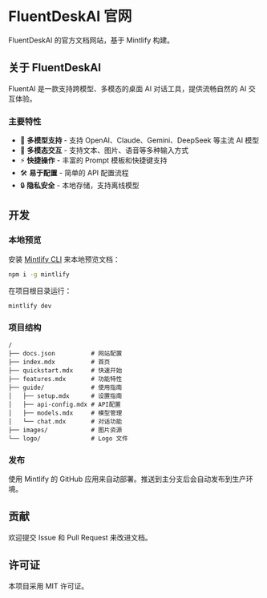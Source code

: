 # FluentDeskAI 官网

FluentDeskAI 的官方文档网站，基于 Mintlify 构建。

## 关于 FluentDeskAI

FluentAI 是一款支持跨模型、多模态的桌面 AI 对话工具，提供流畅自然的 AI 交互体验。

### 主要特性

- 🤖 **多模型支持** - 支持 OpenAI、Claude、Gemini、DeepSeek 等主流 AI 模型
- 🎯 **多模态交互** - 支持文本、图片、语音等多种输入方式
- ⚡ **快捷操作** - 丰富的 Prompt 模板和快捷键支持
- 🛠️ **易于配置** - 简单的 API 配置流程
- 🔒 **隐私安全** - 本地存储，支持离线模型

## 开发

### 本地预览

安装 [Mintlify CLI](https://www.npmjs.com/package/mintlify) 来本地预览文档：

```bash
npm i -g mintlify
```

在项目根目录运行：

```bash
mintlify dev
```

### 项目结构

```
/
├── docs.json          # 网站配置
├── index.mdx          # 首页
├── quickstart.mdx     # 快速开始
├── features.mdx       # 功能特性
├── guide/             # 使用指南
│   ├── setup.mdx      # 设置指南
│   ├── api-config.mdx # API配置
│   ├── models.mdx     # 模型管理
│   └── chat.mdx       # 对话功能
├── images/            # 图片资源
└── logo/              # Logo 文件
```

### 发布

使用 Mintlify 的 GitHub 应用来自动部署。推送到主分支后会自动发布到生产环境。

## 贡献

欢迎提交 Issue 和 Pull Request 来改进文档。

## 许可证

本项目采用 MIT 许可证。
